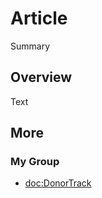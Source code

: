# Article

<!--@START_MENU_TOKEN@-->Summary<!--@END_MENU_TOKEN@-->

## Overview

<!--@START_MENU_TOKEN@-->Text<!--@END_MENU_TOKEN@-->

## More

### My Group

- <doc:DonorTrack>
